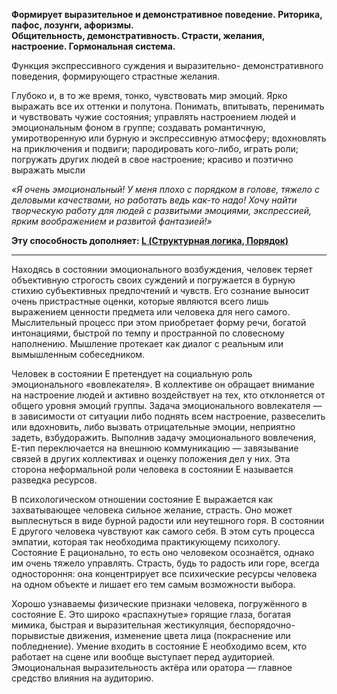 **Формирует выразительное и демонстративное поведение. Риторика, пафос, лозунги, афоризмы.  
Общительность, демонстративность. Страсти, желания, настроение. Гормональная система.**

Функция экспрессивного суждения и выразительно- демонстративного поведения, формирующего страстные желания.  
  
Глубоко и, в то же время, тонко, чувствовать мир эмоций. Ярко выражать все их оттенки и полутона. Понимать, впитывать, перенимать и чувствовать чужие состояния; управлять настроением людей и эмоциональным фоном в группе; создавать романтичную, умиротворенную или бурную и экспрессивную атмосферу; вдохновлять на приключения и подвиги; пародировать кого-либо, играть роли; погружать других людей в свое настроение; красиво и поэтично выражать мысли  
  
*«Я очень эмоциональный! У меня плохо с порядком в голове, тяжело с деловыми качествами, но работать ведь как-то надо! Хочу найти творческую работу для людей с развитыми эмоциями, экспрессией, ярким воображением и развитой фантазией!»*

**Эту способность дополняет: [L (Структурная логика, Порядок)](Психология/Соционика/Функции/L%20(Структурная%20логика,%20Порядок).md)**

---

Находясь в состоянии эмоционального возбуждения, человек теряет объективную строгость своих суждений и погружается в бурную стихию субъективных предпочтений и чувств. Его сознание выносит очень пристрастные оценки, которые являются всего лишь выражением ценности предмета или человека для него самого. Мыслительный процесс при этом приобретает форму речи, богатой интонациями, быстрой по темпу и пространной по словесному наполнению. Мышление протекает как диалог с реальным или вымышленным собеседником.

Человек в состоянии E претендует на социальную роль эмоционального «вовлекателя». В коллективе он обращает внимание на настроение людей и активно воздействует на тех, кто отклоняется от общего уровня эмоций группы. Задача эмоционального вовлекателя — в зависимости от ситуации либо поднять всем настроение, развеселить или вдохновить, либо вызвать отрицательные эмоции, неприятно задеть, взбудоражить. Выполнив задачу эмоционального вовлечения, Е-тип переключается на внешнюю коммуникацию — завязывание связей в других коллективах и оценку положения дел у них. Эта сторона неформальной роли человека в состоянии E называется разведка ресурсов.

В психологическом отношении состояние E выражается как захватывающее человека сильное желание, страсть. Оно может выплеснуться в виде бурной радости или неутешного горя. В состоянии E другого человека чувствуют как самого себя. В этом суть процесса эмпатии, которая так необходима практикующему психологу. Состояние E рационально, то есть оно человеком осознаётся, однако им очень тяжело управлять. Страсть, будь то радость или горе, всегда одностороння: она концентрирует все психические ресурсы человека на одном объекте и лишает его тем самым возможности выбора.

Хорошо узнаваемы физические признаки человека, погружённого в состояние Е. Это широко «распахнутые» горящие глаза, богатая мимика, быстрая и выразительная жестикуляция, беспорядочно-порывистые движения, изменение цвета лица (покраснение или побледнение). Умение входить в состояние E необходимо всем, кто работает на сцене или вообще выступает перед аудиторией. Эмоциональная выразительность актёра или оратора — главное средство влияния на аудиторию.